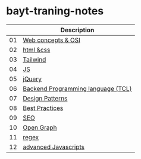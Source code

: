 # bayt-traning-notes

|     | Description                                       |
| --- | ------------------------------------------------- |
| 01  | [Web concepts & OSI](notes/01.md)                 |
| 02  | [html &css ](notes/02.md)                         |
| 03  | [Tailwind](notes/03.md)                           |
| 04  | [JS](notes/04.md)                                 |
| 05  | [jQuery](notes/05.md)                             |
| 06  | [Backend Programming language (TCL)](notes/06.md) |
| 07  | [Design Patterns](notes/07.md)                    |
| 08  | [Best Practices](notes/08.md)                     |
| 09  | [SEO](notes/seo.md)                               |
| 10  | [Open Graph](notes/og.md)                         |
| 11  | [regex](notes/regex.md)                           |
| 12  | [advanced Javascripts](notes/advancedJs.md)       |
